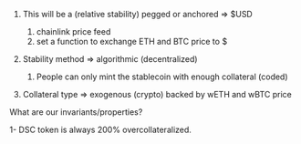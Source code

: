 1. This will be a (relative stability) pegged or anchored => $USD
   1. chainlink price feed
   2. set a function to exchange ETH and BTC price to $
   
2. Stability method => algorithmic (decentralized)
   1. People can only mint the stablecoin with enough collateral (coded)
   
3. Collateral type => exogenous (crypto) backed by wETH and wBTC price


What are our invariants/properties?

1- DSC token is always 200% overcollateralized.


